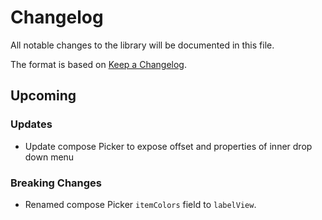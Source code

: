 # Changelog

All notable changes to the library will be documented in this file.

The format is based on [Keep a Changelog](https://keepachangelog.com/en/1.0.0/).

## Upcoming

### Updates
- Update compose Picker to expose offset and properties of inner drop down menu

### Breaking Changes
- Renamed compose Picker `itemColors` field to `labelView`.
